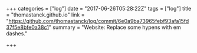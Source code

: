 +++
categories = ["log"]
date = "2017-06-26T05:28:22Z"
tags = ["log"]
title = "thomastanck.github.io"
link = "https://github.com/thomastanck/log/commit/6e0a9ba73965febf93afa15fd37f5e8bfe0a38c1"
summary = "Website: Replace some hypens with em dashes."

+++
